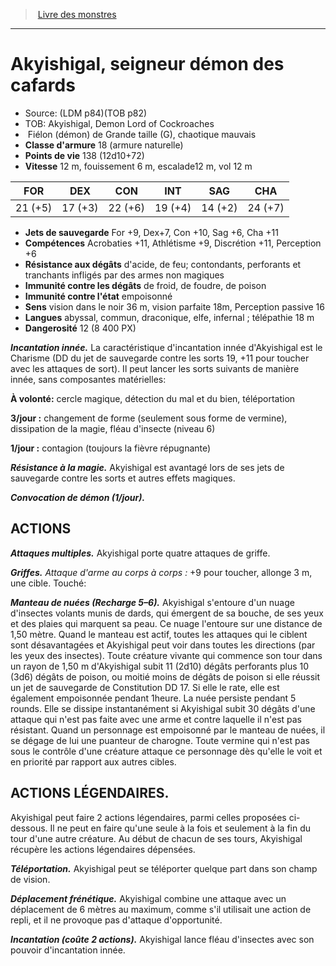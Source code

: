﻿> [Livre des monstres](tome_of_beasts_old.md)

---

# Akyishigal, seigneur démon des cafards

- Source: (LDM p84)(TOB p82)
- TOB: Akyishigal, Demon Lord of Cockroaches
-  Fiélon (démon) de Grande taille (G), chaotique mauvais
- **Classe d'armure** 18 (armure naturelle)
- **Points de vie** 138 (12d10+72)
- **Vitesse** 12 m, fouissement 6 m, escalade12 m, vol 12 m

|FOR|DEX|CON|INT|SAG|CHA|
|---|---|---|---|---|---|
|21 (+5)|17 (+3)|22 (+6)|19 (+4)|14 (+2)|24 (+7)|

- **Jets de sauvegarde** For +9, Dex+7, Con +10, Sag +6, Cha +11
- **Compétences** Acrobaties +11, Athlétisme +9, Discrétion +11, Perception +6
- **Résistance aux dégâts** d'acide, de feu; contondants, perforants et tranchants infligés par des armes non magiques
- **Immunité contre les dégâts** de froid, de foudre, de poison
- **Immunité contre l'état** empoisonné
- **Sens** vision dans le noir 36 m, vision parfaite 18m, Perception passive 16
- **Langues** abyssal, commun, draconique, elfe, infernal ; télépathie 18 m
- **Dangerosité** 12 (8 400 PX)

**_Incantation innée._** La caractéristique d'incantation innée d'Akyishigal est le Charisme (DD du jet de sauvegarde contre les sorts 19, +11 pour toucher avec les attaques de sort). Il peut lancer les sorts suivants de manière innée, sans composantes matérielles:

**À volonté:** cercle magique, détection du mal et du bien, téléportation

**3/jour :** changement de forme (seulement sous forme de vermine), dissipation de la magie, fléau d'insecte (niveau 6)

**1/jour :** contagion (toujours la fièvre répugnante)

**_Résistance à la magie._** Akyishigal est avantagé lors de ses jets de sauvegarde contre les sorts et autres effets magiques.

**_Convocation de démon (1/jour)._**

## ACTIONS

**_Attaques multiples._** Akyishigal porte quatre attaques de griffe.

**_Griffes._** _Attaque d'arme au corps à corps :_ +9 pour toucher, allonge 3 m, une cible. Touché:

**_Manteau de nuées (Recharge 5–6)._** Akyishigal s'entoure d'un nuage d'insectes volants munis de dards, qui émergent de sa bouche, de ses yeux et des plaies qui marquent sa peau. Ce nuage l'entoure sur une distance de 1,50 mètre. Quand le manteau est actif, toutes les attaques qui le ciblent sont désavantagées et Akyishigal peut voir dans toutes les directions (par les yeux des insectes). Toute créature vivante qui commence son tour dans un rayon de 1,50 m d'Akyishigal subit 11 (2d10) dégâts perforants plus 10 (3d6) dégâts de poison, ou moitié moins de dégâts de poison si elle réussit un jet de sauvegarde de Constitution DD 17. Si elle le rate, elle est également empoisonnée pendant 1heure. La nuée persiste pendant 5 rounds. Elle se dissipe instantanément si Akyishigal subit 30 dégâts d'une attaque qui n'est pas faite avec une arme et contre laquelle il n'est pas résistant. Quand un personnage est empoisonné par le manteau de nuées, il se dégage de lui une puanteur de charogne. Toute vermine qui n'est pas sous le contrôle d'une créature attaque ce personnage dès qu'elle le voit et en priorité par rapport aux autres cibles.

## ACTIONS LÉGENDAIRES.

Akyishigal peut faire 2 actions légendaires, parmi celles proposées ci-dessous. Il ne peut en faire qu'une seule à la fois et seulement à la fin du tour d'une autre créature. Au début de chacun de ses tours, Akyishigal récupère les actions légendaires dépensées.

**_Téléportation._** Akyishigal peut se téléporter quelque part dans son champ de vision.

**_Déplacement frénétique._** Akyishigal combine une attaque avec un déplacement de 6 mètres au maximum, comme s'il utilisait une action de repli, et il ne provoque pas d'attaque d'opportunité.

**_Incantation (coûte 2 actions)._** Akyishigal lance fléau d'insectes avec son pouvoir d'incantation innée.

